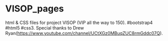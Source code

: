 # VISOP_pages
html &amp; CSS files for project VISOP (VIP all the way to 150). #bootstrap4 #html5 #css3. Special thanks to Drew Ryan(https://www.youtube.com/channel/UCtXGz0MBuqZUC8rmGddc07Q).
